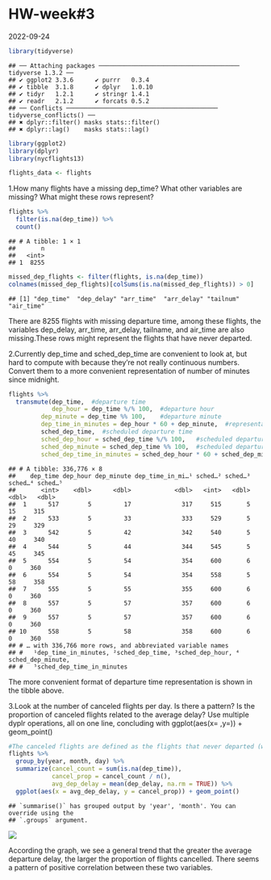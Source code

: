 HW-week#3
================
2022-09-24

``` r
library(tidyverse)
```

    ## ── Attaching packages ─────────────────────────────────────── tidyverse 1.3.2 ──
    ## ✔ ggplot2 3.3.6      ✔ purrr   0.3.4 
    ## ✔ tibble  3.1.8      ✔ dplyr   1.0.10
    ## ✔ tidyr   1.2.1      ✔ stringr 1.4.1 
    ## ✔ readr   2.1.2      ✔ forcats 0.5.2 
    ## ── Conflicts ────────────────────────────────────────── tidyverse_conflicts() ──
    ## ✖ dplyr::filter() masks stats::filter()
    ## ✖ dplyr::lag()    masks stats::lag()

``` r
library(ggplot2)
library(dplyr)
library(nycflights13)
```

``` r
flights_data <- flights
```

1.How many flights have a missing dep_time? What other variables are
missing? What might these rows represent?

``` r
flights %>% 
  filter(is.na(dep_time)) %>% 
  count()
```

    ## # A tibble: 1 × 1
    ##       n
    ##   <int>
    ## 1  8255

``` r
missed_dep_flights <- filter(flights, is.na(dep_time)) 
colnames(missed_dep_flights)[colSums(is.na(missed_dep_flights)) > 0]
```

    ## [1] "dep_time"  "dep_delay" "arr_time"  "arr_delay" "tailnum"   "air_time"

There are 8255 flights with missing departure time, among these flights,
the variables dep_delay, arr_time, arr_delay, tailname, and air_time are
also missing.These rows might represent the flights that have never
departed.

2.Currently dep_time and sched_dep_time are convenient to look at, but
hard to compute with because they’re not really continuous numbers.
Convert them to a more convenient representation of number of minutes
since midnight.

``` r
flights %>% 
  transmute(dep_time,  #departure time 
            dep_hour = dep_time %/% 100,  #departure hour
         dep_minute = dep_time %% 100,    #departure minute
         dep_time_in_minutes = dep_hour * 60 + dep_minute,  #representation of departure time in minutes
         sched_dep_time,  #scheduled departure time
         sched_dep_hour = sched_dep_time %/% 100,   #scheduled departure hour
         sched_dep_minute = sched_dep_time %% 100,  #scheduled departure minute
         sched_dep_time_in_minutes = sched_dep_hour * 60 + sched_dep_minute)  #representation of scheduled departure time in minutes          
```

    ## # A tibble: 336,776 × 8
    ##    dep_time dep_hour dep_minute dep_time_in_mi…¹ sched…² sched…³ sched…⁴ sched…⁵
    ##       <int>    <dbl>      <dbl>            <dbl>   <int>   <dbl>   <dbl>   <dbl>
    ##  1      517        5         17              317     515       5      15     315
    ##  2      533        5         33              333     529       5      29     329
    ##  3      542        5         42              342     540       5      40     340
    ##  4      544        5         44              344     545       5      45     345
    ##  5      554        5         54              354     600       6       0     360
    ##  6      554        5         54              354     558       5      58     358
    ##  7      555        5         55              355     600       6       0     360
    ##  8      557        5         57              357     600       6       0     360
    ##  9      557        5         57              357     600       6       0     360
    ## 10      558        5         58              358     600       6       0     360
    ## # … with 336,766 more rows, and abbreviated variable names
    ## #   ¹​dep_time_in_minutes, ²​sched_dep_time, ³​sched_dep_hour, ⁴​sched_dep_minute,
    ## #   ⁵​sched_dep_time_in_minutes

The more convenient format of departure time representation is shown in
the tibble above.

3.Look at the number of canceled flights per day. Is there a pattern? Is
the proportion of canceled flights related to the average delay? Use
multiple dyplr operations, all on one line, concluding with
ggplot(aes(x= ,y=)) + geom_point()

``` r
#The canceled flights are defined as the flights that never departed (with a missing dep_time)
flights %>% 
  group_by(year, month, day) %>% 
  summarize(cancel_count = sum(is.na(dep_time)),
            cancel_prop = cancel_count / n(),
            avg_dep_delay = mean(dep_delay, na.rm = TRUE)) %>% 
  ggplot(aes(x = avg_dep_delay, y = cancel_prop)) + geom_point()
```

    ## `summarise()` has grouped output by 'year', 'month'. You can override using the
    ## `.groups` argument.

![](HW-week-3_files/figure-gfm/unnamed-chunk-5-1.png)<!-- -->

According the graph, we see a general trend that the greater the average
departure delay, the larger the proportion of flights cancelled. There
seems a pattern of positive correlation between these two variables.
